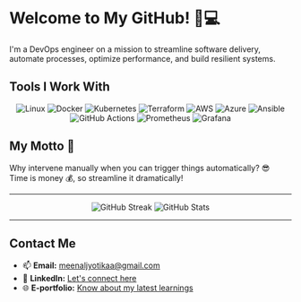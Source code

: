 # Welcome to My GitHub! 🚀💻
I'm a DevOps engineer on a mission to streamline software delivery, automate processes, optimize performance, and build resilient systems.


## Tools I Work With

<p align="center">
    <img src="https://img.shields.io/badge/Linux-FCC624?style=flat-square&logo=linux&logoColor=black" alt="Linux"/>
    <img src="https://img.shields.io/badge/Docker-2496ED?style=flat-square&logo=docker&logoColor=white" alt="Docker"/>
    <img src="https://img.shields.io/badge/Kubernetes-326CE5?style=flat-square&logo=kubernetes&logoColor=white" alt="Kubernetes"/>
    <img src="https://img.shields.io/badge/Terraform-7B42BC?style=flat-square&logo=terraform&logoColor=white" alt="Terraform"/>
    <img src="https://img.shields.io/badge/AWS-232F3E?style=flat-square&logo=amazon-aws&logoColor=white" alt="AWS"/>
    <img src="https://img.shields.io/badge/Azure-0078D4?style=flat-square&logo=microsoft-azure&logoColor=white" alt="Azure"/>
    <img src="https://img.shields.io/badge/Ansible-EE0000?style=flat-square&logo=ansible&logoColor=white" alt="Ansible"/>
    <img src="https://img.shields.io/badge/GitHub_Actions-2088FF?style=flat-square&logo=github-actions&logoColor=white" alt="GitHub Actions"/>
    <img src="https://img.shields.io/badge/Prometheus-E6522C?style=flat-square&logo=prometheus&logoColor=white" alt="Prometheus"/>
    <img src="https://img.shields.io/badge/Grafana-F46800?style=flat-square&logo=grafana&logoColor=white" alt="Grafana"/>
</p>


## My Motto 🎯
Why intervene manually when you can trigger things automatically? 😎  
Time is money 💰, so streamline it dramatically!

---

<p align="center">
    <img src="https://github-readme-streak-stats.herokuapp.com/?user=MeenalJy&theme=dark&date_format=M%20j%5B%2C%20Y%5D" alt="GitHub Streak"/>
    <img src="https://github-readme-stats.vercel.app/api?username=MeenalJy&show_icons=true&theme=dark" alt="GitHub Stats"/>
</p>

---

## Contact Me
- 📫 **Email:** meenaljyotikaa@gmail.com
- 💼 **LinkedIn:** [Let's connect here](https://www.linkedin.com/in/meenal-jyotika)
- 🌐 **E-portfolio:** [Know about my latest learnings](https://eportfolio.mygreatlearning.com/meenal-jyotika)
<!--
**MeenalJy/MeenalJy** is a ✨ _special_ ✨ repository because its `README.md` (this file) appears on your GitHub profile.

Here are some ideas to get you started:
-->
